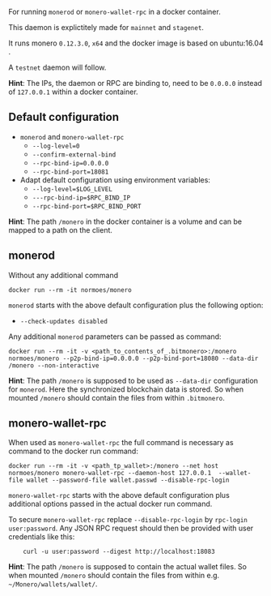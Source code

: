 
For running `monerod` or `monero-wallet-rpc` in a docker container.

This daemon is explictitely made for `mainnet` and `stagenet`.

It runs monero `0.12.3.0`, `x64` and the docker image is based on   ubuntu:16.04  .


A `testnet` daemon will follow.

**Hint**:
The IPs, the daemon or RPC are binding to, need to be `0.0.0.0` instead of `127.0.0.1` within a docker container.

## Default configuration

* `monerod` and `monero-wallet-rpc`
  - `--log-level=0`
  - `--confirm-external-bind`
  - `--rpc-bind-ip=0.0.0.0`
  - `--rpc-bind-port=18081`
* Adapt default configuration using environment variables:
  - `--log-level=$LOG_LEVEL`
  - `---rpc-bind-ip=$RPC_BIND_IP`
  - `--rpc-bind-port=$RPC_BIND_PORT`

**Hint**:
The path `/monero` in the docker container is a volume and can be mapped to a path on the client.

## monerod

Without any additional command

`docker run --rm -it normoes/monero`

`monerod` starts with the above default configuration plus the following option:
* `--check-updates disabled`

Any additional `monerod` parameters can be passed as command:

```
docker run --rm -it -v <path_to_contents_of_.bitmonero>:/monero normoes/monero --p2p-bind-ip=0.0.0.0 --p2p-bind-port=18080 --data-dir /monero --non-interactive
```

**Hint**:
The path `/monero` is supposed to be used as `--data-dir` configuration for `monerod`. Here the synchronized blockchain data is stored. So when mounted `/monero` should contain the files from within `.bitmonero`.


## monero-wallet-rpc


When used as `monero-wallet-rpc` the full command is necessary as command to the docker run command:

```
docker run --rm -it -v <path_tp_wallet>:/monero --net host normoes/monero monero-wallet-rpc --daemon-host 127.0.0.1  --wallet-file wallet --password-file wallet.passwd --disable-rpc-login
```

`monero-wallet-rpc` starts with the above default configuration plus additional options passed in the actual docker run command.

To secure `monero-wallet-rpc` replace `--disable-rpc-login` by `rpc-login user:password`. Any JSON RPC request should then be provided with user credentials like this:

```
    curl -u user:password --digest http://localhost:18083
```


**Hint**:
The path `/monero` is supposed to contain the actual wallet files. So when mounted `/monero` should contain the files from within e.g. `~/Monero/wallets/wallet/`.
